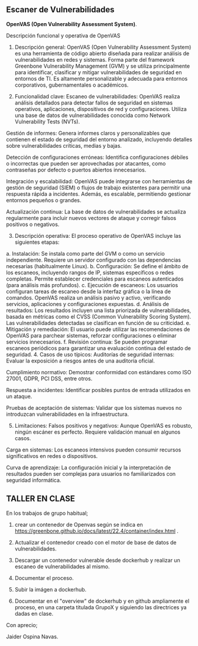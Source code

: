 ## Escaner de Vulnerabilidades

**OpenVAS (Open Vulnerability Assessment System)**.

Descripción funcional y operativa de OpenVAS
1. Descripción general: OpenVAS (Open Vulnerability Assessment System) es una herramienta de código abierto diseñada para realizar análisis de vulnerabilidades en redes y sistemas. Forma parte del framework Greenbone Vulnerability Management (GVM) y se utiliza principalmente para identificar, clasificar y mitigar vulnerabilidades de seguridad en entornos de TI. Es altamente personalizable y adecuada para entornos corporativos, gubernamentales o académicos.

2. Funcionalidad clave:
Escaneo de vulnerabilidades: OpenVAS realiza análisis detallados para detectar fallos de seguridad en sistemas operativos, aplicaciones, dispositivos de red y configuraciones. Utiliza una base de datos de vulnerabilidades conocida como Network Vulnerability Tests (NVTs).

Gestión de informes: Genera informes claros y personalizables que contienen el estado de seguridad del entorno analizado, incluyendo detalles sobre vulnerabilidades críticas, medias y bajas.

Detección de configuraciones erróneas: Identifica configuraciones débiles o incorrectas que pueden ser aprovechadas por atacantes, como contraseñas por defecto o puertos abiertos innecesarios.

Integración y escalabilidad: OpenVAS puede integrarse con herramientas de gestión de seguridad (SIEM) o flujos de trabajo existentes para permitir una respuesta rápida a incidentes. Además, es escalable, permitiendo gestionar entornos pequeños o grandes.

Actualización continua: La base de datos de vulnerabilidades se actualiza regularmente para incluir nuevos vectores de ataque y corregir falsos positivos o negativos.

3. Descripción operativa:
El proceso operativo de OpenVAS incluye las siguientes etapas:

a. Instalación:
Se instala como parte del GVM o como un servicio independiente.
Requiere un servidor configurado con las dependencias necesarias (habitualmente Linux).
b. Configuración:
Se define el ámbito de los escaneos, incluyendo rangos de IP, sistemas específicos o redes completas.
Permite establecer credenciales para escaneos autenticados (para análisis más profundos).
c. Ejecución de escaneos:
Los usuarios configuran tareas de escaneo desde la interfaz gráfica o la línea de comandos.
OpenVAS realiza un análisis pasivo y activo, verificando servicios, aplicaciones y configuraciones expuestas.
d. Análisis de resultados:
Los resultados incluyen una lista priorizada de vulnerabilidades, basada en métricas como el CVSS (Common Vulnerability Scoring System).
Las vulnerabilidades detectadas se clasifican en función de su criticidad.
e. Mitigación y remediación:
El usuario puede utilizar las recomendaciones de OpenVAS para parchear sistemas, reforzar configuraciones o eliminar servicios innecesarios.
f. Revisión continua:
Se pueden programar escaneos periódicos para garantizar una evaluación continua del estado de seguridad.
4. Casos de uso típicos:
Auditorías de seguridad internas: Evaluar la exposición a riesgos antes de una auditoría oficial.

Cumplimiento normativo: Demostrar conformidad con estándares como ISO 27001, GDPR, PCI DSS, entre otros.

Respuesta a incidentes: Identificar posibles puntos de entrada utilizados en un ataque.

Pruebas de aceptación de sistemas: Validar que los sistemas nuevos no introduzcan vulnerabilidades en la infraestructura.

5. Limitaciones:
Falsos positivos y negativos: Aunque OpenVAS es robusto, ningún escáner es perfecto. Requiere validación manual en algunos casos.

Carga en sistemas: Los escaneos intensivos pueden consumir recursos significativos en redes o dispositivos.

Curva de aprendizaje: La configuración inicial y la interpretación de resultados pueden ser complejas para usuarios no familiarizados con seguridad informática.


##  TALLER EN CLASE

En los trabajos de grupo habitual; 

1. crear un contenedor de Openvas según se indica en https://greenbone.github.io/docs/latest/22.4/container/index.html .

2. Actualizar el contenedor creado con el motor de base de datos de vulnerabilidades. 

3. Descargar un contenedor vulnerable desde dockerhub y realizar un escaneo de vulnerabilidades al mismo.

5. Documentar el proceso.

6. Subir la imágen a dockerhub.

7. Documentar en el "overview" de dockerhub y en github ampliamente el proceso, en una carpeta titulada GrupoX y siguiendo las directrices ya dadas en clase.

Con aprecio; 

Jaider Ospina Navas.


